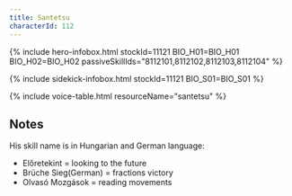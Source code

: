 ```yaml
---
title: Santetsu
characterId: 112
---
```


{% include hero-infobox.html stockId=11121 BIO_H01=BIO_H01 BIO_H02=BIO_H02 passiveSkillIds="8112101,8112102,8112103,8112104" %}

{% include sidekick-infobox.html stockId=11121 BIO_S01=BIO_S01 %}

{% include voice-table.html resourceName="santetsu"
%}

## Notes

His skill name is in Hungarian and German language:
 - Előretekint = looking to the future
 - Brüche Sieg(German) = fractions victory
 - Olvasó Mozgások = reading movements
